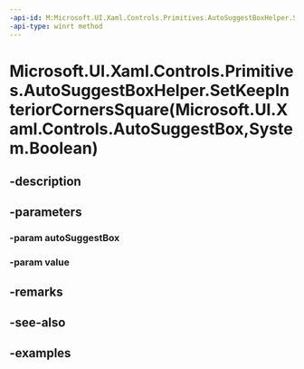 ```yaml
---
-api-id: M:Microsoft.UI.Xaml.Controls.Primitives.AutoSuggestBoxHelper.SetKeepInteriorCornersSquare(Microsoft.UI.Xaml.Controls.AutoSuggestBox,System.Boolean)
-api-type: winrt method
---
```


# Microsoft.UI.Xaml.Controls.Primitives.AutoSuggestBoxHelper.SetKeepInteriorCornersSquare(Microsoft.UI.Xaml.Controls.AutoSuggestBox,System.Boolean)

<!--
public static void SetKeepInteriorCornersSquare (Microsoft.UI.Xaml.Controls.AutoSuggestBox autoSuggestBox, bool value);
-->


## -description

## -parameters

### -param autoSuggestBox

### -param value

## -remarks

## -see-also

## -examples


